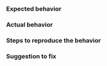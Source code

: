 ### Expected behavior



### Actual behavior



### Steps to reproduce the behavior



### Suggestion to fix


